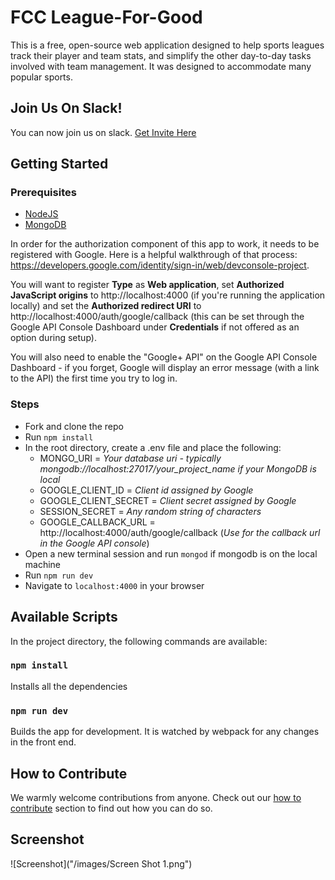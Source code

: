 # FCC League-For-Good

This is a free, open-source web application designed to help sports leagues track their player and team stats, and simplify the other day-to-day tasks involved with team management. It was designed to accommodate many popular sports.

## Join Us On Slack!

You can now join us on slack. [Get Invite Here](https://fcc-slack-invite.herokuapp.com/)

## Getting Started

### Prerequisites

- [NodeJS](https://nodejs.org)
- [MongoDB](https://www.mongodb.org)

In order for the authorization component of this app to work, it needs to be registered with Google. Here is a helpful walkthrough of that process: https://developers.google.com/identity/sign-in/web/devconsole-project.

You will want to register **Type** as **Web application**, set **Authorized JavaScript origins** to
http://localhost:4000 (if you're running the application locally) and set the **Authorized
redirect URI** to http://localhost:4000/auth/google/callback (this can be set through the Google API
Console Dashboard under **Credentials** if not offered as an option during setup).

You will also need to enable the "Google+ API" on the Google API Console Dashboard - if you forget,
Google will display an error message (with a link to the API) the first time you try to log in.

### Steps

- Fork and clone the repo
- Run `npm install`
- In the root directory, create a .env file and place the following: 
  - MONGO_URI = *Your database uri - typically mongodb://localhost:27017/your_project_name if your MongoDB is local* 
  - GOOGLE_CLIENT_ID = *Client id assigned by Google* 
  - GOOGLE_CLIENT_SECRET = *Client secret assigned by Google*
  - SESSION_SECRET = *Any random string of characters*
  - GOOGLE_CALLBACK_URL = http://localhost:4000/auth/google/callback (*Use for the callback url in the Google API console*)
- Open a new terminal session and run `mongod` if mongodb is on the local machine
- Run `npm run dev`
- Navigate to `localhost:4000` in your browser

## Available Scripts

In the project directory, the following commands are available:

### `npm install`

Installs all the dependencies

### `npm run dev`

Builds the app for development. It is watched by webpack for any changes in the front end.

## How to Contribute
We warmly welcome contributions from anyone. Check out our [how to contribute](https://github.com/freeCodeCamp/league-for-good/blob/master/CONTRIBUTING.md) section to find out how you can do so.

## Screenshot

![Screenshot]("/images/Screen Shot 1.png")